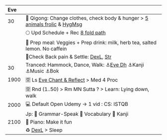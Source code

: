 | Eve      |                                                            |
| :------- | :------------------------------------------------------------------------ |
| 30 | :seedling: Qigong: Change clothes, check body & hunger > [5 animals frolic](https://github.com/ThanhNguyen24590/Process/blob/main/Body/5-Animals.md) & [HygMsg](https://github.com/ThanhNguyen24590/Process/blob/main/Body/HygMsg.md) |
|          | :full_moon: Upd Schedule + Rec [8 fold path](https://github.com/ThanhNguyen24590/Process/blob/main/README.md) |
|          | :mushroom: Prep meal: Veggies + Prep drink: milk, herb tea, salted lemon. No caffein  |
|          | :seedling:Check Back pain & Settle: [DexL](https://github.com/ThanhNguyen24590/Process/blob/main/Body/DexL.md), [Str](https://github.com/ThanhNguyen24590/Process/blob/main/Body/Str.md) |
| 30 | Tranced: Hammock, Dance, Walk: :anchor:[Eve Dh](https://www.dhammatalks.org/audio/evening/) :anchor:Kanji :anchor:Music :anchor:Bok |
| 1900| :u7a7a: Ls [Eve Chant & Reflect](https://www.dhammatalks.org/chant_index.html) > Med 4 Proc|
|        | :u7a7a: Rnd (1..50) > Rm MN Sutta ? > Learn: Lying down, walk                     |
| 2000 | :computer: Default Open Udemy -> 1 vid : CS: ISTQB |
|          | Jp: :fallen_leaf: Grammar-Speak :cherry_blossom: Vocabulary :mount_fuji: Kanji          |
| 2100  |  :musical_keyboard: Piano: Make it fun                                                        |
|    | :recycle: [DexL](https://github.com/ThanhNguyen24590/Process/blob/main/Body/DexL.md) > Sleep |





